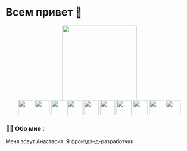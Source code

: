        
<h1>Всем привет 🤞</h1>     
<div id="header" align="center">
  <img src="https://i.giphy.com/media/v1.Y2lkPTc5MGI3NjExNzdyaGN4djl3d2lxY3ZtbnN1eG9wb2MzenZ2endobWMxdnNkOTk4OCZlcD12MV9pbnRlcm5hbF9naWZfYnlfaWQmY3Q9Zw/JIX9t2j0ZTN9S/giphy.gif" width="200"/>
</div>

<div id="signs" align="center">
  <img src="https://github.com/AnSannikova/AnSannikova/assets/104262582/8e833a1e-964f-4267-aed6-51507a4ded32" width="40"/>
  <img src="https://github.com/AnSannikova/AnSannikova/assets/104262582/234433b7-2654-4943-a4d8-3c1e45839124" width="40"/>
  <img src="https://github.com/AnSannikova/AnSannikova/assets/104262582/db23b1e6-8f5b-49ec-a15c-77bd464a056e" width="40"/>
  <img src="https://github.com/AnSannikova/AnSannikova/assets/104262582/15557dfb-ada5-4f04-8aac-deaf1754f8f6" width="40"/>
  <img src="https://github.com/AnSannikova/AnSannikova/assets/104262582/54823e19-8678-4b75-961a-cc19710e3fe5" width="40"/>  
  <img src="https://github.com/AnSannikova/AnSannikova/assets/104262582/bf5cf31e-b6b4-443a-a36c-2c4876dc3cd1" width="40"/>
  <img src="https://github.com/AnSannikova/AnSannikova/assets/104262582/072229c2-94df-4145-89eb-cdd32bcf13a0" width="40"/>
  <img src="https://github.com/AnSannikova/AnSannikova/assets/104262582/769dd487-7fb7-4a5b-a437-db6556206647" width="40"/>
  <img src="https://github.com/AnSannikova/AnSannikova/assets/104262582/9504fd49-4d6b-4c11-aa05-8cf131afa132" width="40"/>
  <img src="https://github.com/AnSannikova/AnSannikova/assets/104262582/89235918-cbed-48e5-83d7-21030239e674" width="40"/>
</div>

### :woman_technologist: Обо мне :
Меня зовут Анастасия. Я фронтдэнд-разработчик


    

